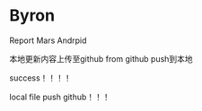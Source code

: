 # Byron
Report 
Mars Andrpid 

本地更新内容上传至github
from github push到本地

 success！！！！


local file push github！！！
